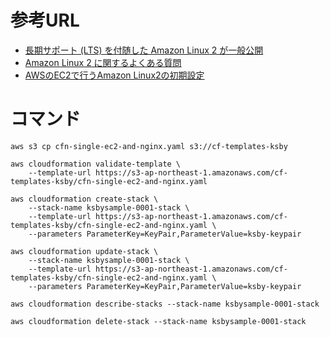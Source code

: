 # 参考URL

* [長期サポート (LTS) を付随した Amazon Linux 2 が一般公開](https://aws.amazon.com/jp/about-aws/whats-new/2018/06/announcing-amazon-linux-2-with-long-term-support/)
* [Amazon Linux 2 に関するよくある質問](https://aws.amazon.com/jp/amazon-linux-2/faqs/)
* [AWSのEC2で行うAmazon Linux2の初期設定](https://qiita.com/2no553/items/e87485e3fc4199bd5dcb)

# コマンド

```
aws s3 cp cfn-single-ec2-and-nginx.yaml s3://cf-templates-ksby

aws cloudformation validate-template \
    --template-url https://s3-ap-northeast-1.amazonaws.com/cf-templates-ksby/cfn-single-ec2-and-nginx.yaml

aws cloudformation create-stack \
    --stack-name ksbysample-0001-stack \
    --template-url https://s3-ap-northeast-1.amazonaws.com/cf-templates-ksby/cfn-single-ec2-and-nginx.yaml \
    --parameters ParameterKey=KeyPair,ParameterValue=ksby-keypair

aws cloudformation update-stack \
    --stack-name ksbysample-0001-stack \
    --template-url https://s3-ap-northeast-1.amazonaws.com/cf-templates-ksby/cfn-single-ec2-and-nginx.yaml \
    --parameters ParameterKey=KeyPair,ParameterValue=ksby-keypair

aws cloudformation describe-stacks --stack-name ksbysample-0001-stack

aws cloudformation delete-stack --stack-name ksbysample-0001-stack

```

